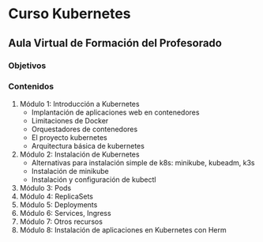# Curso Kubernetes

## Aula Virtual de Formación del Profesorado

### Objetivos

### Contenidos

1. Módulo 1: Introducción a Kubernetes
    * Implantación de aplicaciones web en contenedores
    * Limitaciones de Docker
    * Orquestadores de contenedores
    * El proyecto kubernetes
    * Arquitectura básica de kubernetes
2. Módulo 2: Instalación de Kubernetes
    * Alternativas para instalación simple de k8s: minikube, kubeadm, k3s
    * Instalación de minikube
    * Instalación y configuración de kubectl
3. Módulo 3: Pods
4. Módulo 4: ReplicaSets
5. Módulo 5: Deployments
6. Módulo 6: Services, Ingress
7. Módulo 7: Otros recursos
8. Módulo 8: Instalación de aplicaciones en Kubernetes con Herm


